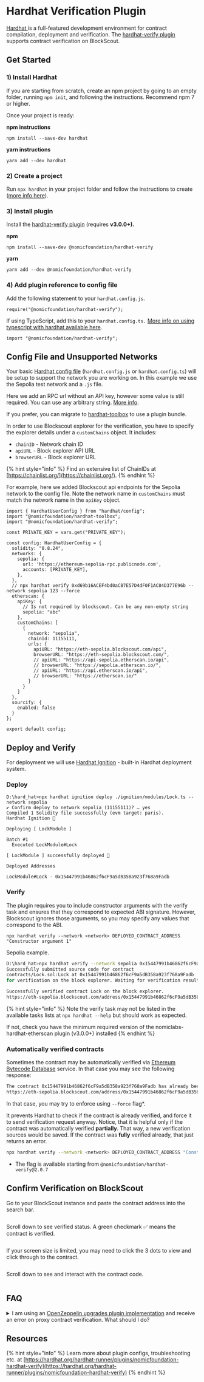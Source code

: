 # Hardhat Verification Plugin

[Hardhat ](https://hardhat.org/)is a full-featured development environment for contract compilation, deployment and verification. The [hardhat-verify plugin](https://hardhat.org/plugins/nomiclabs-hardhat-etherscan.html) supports contract verification on BlockScout.

## Get Started

### **1) Install Hardhat**

If you are starting from scratch, create an npm project by going to an empty folder, running `npm init`, and following the instructions. Recommend npm 7 or higher.

Once your project is ready:

**npm instructions**

```
npm install --save-dev hardhat
```

**yarn instructions**

```
yarn add --dev hardhat
```

### **2) Create a project**

Run `npx hardhat` in your project folder and follow the instructions to create ([more info here](https://hardhat.org/getting-started/#quick-start)).

### 3) Install plugin

Install the [hardhat-verify plugin](https://hardhat.org/plugins/nomiclabs-hardhat-etherscan.html) (requires **v3.0.0+).**

**npm**

```
npm install --save-dev @nomicfoundation/hardhat-verify
```

**yarn**

```
yarn add --dev @nomicfoundation/hardhat-verify
```

### 4) Add plugin reference to config file

Add the following statement to your `hardhat.config.js`.

```
require("@nomicfoundation/hardhat-verify");
```

If using TypeScript, add this to your `hardhat.config.ts.` [More info on using typescript with hardhat available here](https://hardhat.org/guides/typescript.html#typescript-support).

```
import "@nomicfoundation/hardhat-verify";
```

## Config File and Unsupported Networks

Your basic [Hardhat config file](https://hardhat.org/config/) (`hardhat.config.js` or `hardhat.config.ts`) will be setup to support the network you are working on. In this example we use the Sepolia test network and a `.js` file. &#x20;

Here we add an RPC url without an API key, however some value is still required. You can use any arbitrary string. [More info](https://hardhat.org/plugins/nomiclabs-hardhat-etherscan.html#multiple-api-keys-and-alternative-block-explorers).

If you prefer, you can migrate to [hardhat-toolbox](https://hardhat.org/hardhat-runner/plugins/nomicfoundation-hardhat-toolbox) to use a plugin bundle.

In order to use Blockscout explorer for the verification, you have to specify the explorer details under a `customChains` object. It includes: 

* `chainID` - Network chain ID
* `apiURL` - Block explorer API URL
* `browserURL` - Block explorer URL

{% hint style="info" %}
&#x20;Find an extensive list of ChainIDs at [https://chainlist.org/](https://chainlist.org/).
{% endhint %}

For example, here we added Blockscout api endpoints for the Sepolia network to the config file. 
Note the network name in `customChains` must match the network name in the `apiKey` object.

```
import { HardhatUserConfig } from "hardhat/config";
import "@nomicfoundation/hardhat-toolbox";
import "@nomicfoundation/hardhat-verify";

const PRIVATE_KEY = vars.get("PRIVATE_KEY");

const config: HardhatUserConfig = {
  solidity: "0.8.24",
  networks: {
    sepolia: {
      url: 'https://ethereum-sepolia-rpc.publicnode.com',
      accounts: [PRIVATE_KEY],
    },
  },
  // npx hardhat verify 0xd69b16ACEF4bd0aCB7E57D4dF0F1AC84D377E96b --network sepolia 123 --force
  etherscan: {
    apiKey: {
      // Is not required by blockscout. Can be any non-empty string
      sepolia: "abc"
    },
    customChains: [
      {
        network: "sepolia",
        chainId: 11155111,
        urls: {
          apiURL: "https://eth-sepolia.blockscout.com/api",
          browserURL: "https://eth-sepolia.blockscout.com/",
          // apiURL: "https://api-sepolia.etherscan.io/api",
          // browserURL: "https://sepolia.etherscan.io/",
          // apiURL: "https://api.etherscan.io/api",
          // browserURL: "https://etherscan.io/"
        }
      }
    ]
  },
  sourcify: {
    enabled: false
  }
};

export default config;
```

## Deploy and Verify

For deployment we will use [Hardhat Ignition](https://hardhat.org/ignition/docs/getting-started#overview) - built-in Hardhat deployment system.

### Deploy

```
D:\hard_hat>npx hardhat ignition deploy ./ignition/modules/Lock.ts --network sepolia
✔ Confirm deploy to network sepolia (11155111)? … yes
Compiled 1 Solidity file successfully (evm target: paris).
Hardhat Ignition 🚀

Deploying [ LockModule ]

Batch #1
  Executed LockModule#Lock

[ LockModule ] successfully deployed 🚀

Deployed Addresses

LockModule#Lock - 0x15447991b46862f6cF9a5dB358a923f768a9Fadb
```

### Verify

The plugin requires you to include constructor arguments with the verify task 
and ensures that they correspond to expected ABI signature. 
However, Blockscout ignores those arguments, so you may specify any values that correspond to the ABI. 

```
npx hardhat verify --network <network> DEPLOYED_CONTRACT_ADDRESS "Constructor argument 1"
```

Sepolia example.

```bash
D:\hard_hat>npx hardhat verify --network sepolia 0x15447991b46862f6cF9a5dB358a923f768a9Fadb 1234
Successfully submitted source code for contract
contracts/Lock.sol:Lock at 0x15447991b46862f6cF9a5dB358a923f768a9Fadb
for verification on the block explorer. Waiting for verification result...

Successfully verified contract Lock on the block explorer.
https://eth-sepolia.blockscout.com/address/0x15447991b46862f6cF9a5dB358a923f768a9Fadb#code
```

{% hint style="info" %}
Note the verify task may not be listed in the available tasks lists at `npx hardhat --help` but should work as expected.

If not, check you have the minimum required version of the nomiclabs-hardhat-etherscan plugin (v3.0.0+) installed
{% endhint %}

### Automatically verified contracts
Sometimes the contract may be automatically verified via [Ethereum Bytecode Database](https://docs.blockscout.com/about/features/ethereum-bytecode-database-microservice#solution-ethereum-bytecode-database-blockscout-ebd) service.
In that case you may see the following response:
```bash
The contract 0x15447991b46862f6cF9a5dB358a923f768a9Fadb has already been verified on Etherscan.
https://eth-sepolia.blockscout.com/address/0x15447991b46862f6cF9a5dB358a923f768a9Fadb#code
```

In that case, you may try to enforce using `--force` flag*.

It prevents Hardhat to check if the contract is already verified, and force it to send verification request anyway.
Notice, that it is helpful only if the contract was automatically verified **partially**. 
That way, a new verification sources would be saved. If the contract was **fully** verified already, that just returns an error.
```bash
npx hardhat verify --network <network> DEPLOYED_CONTRACT_ADDRESS "Constructor argument 1" --force
```

* The flag is available starting from `@nomicfoundation/hardhat-verify@2.0.7`

## Confirm Verification on BlockScout

Go to your BlockScout instance and paste the contract address into the search bar.

<figure><img src="../../.gitbook/assets/paste-contract-address-1.png" alt=""><figcaption></figcaption></figure>

Scroll down to see verified status. A green checkmark ✅ means the contract is verified.

<figure><img src="../../.gitbook/assets/verify-contract-2.png" alt=""><figcaption></figcaption></figure>

If your screen size is limited, you may need to click the 3 dots to view and click through to the contract.

<figure><img src="../../.gitbook/assets/verify-contract-3.png" alt=""><figcaption></figcaption></figure>

Scroll down to see and interact with the contract code.

<figure><img src="../../.gitbook/assets/verify-contracts-4.png" alt=""><figcaption></figcaption></figure>

## FAQ

<details>

<summary>I am using an <a href="https://github.com/OpenZeppelin/openzeppelin-upgrades">OpenZeppelin upgrades plugin implementation</a> and receive an error on proxy contract verification. What should I do?</summary>

Although you receive an error, the contracts should be verified during the previous steps and you can ignore. Check in the explorer to make sure the contracts have been verified.&#x20;

</details>

## Resources

{% hint style="info" %}
Learn more about plugin configs, troubleshooting etc. at [https://hardhat.org/hardhat-runner/plugins/nomicfoundation-hardhat-verify](https://hardhat.org/hardhat-runner/plugins/nomicfoundation-hardhat-verify)
{% endhint %}
